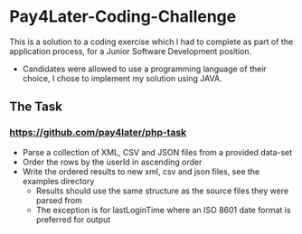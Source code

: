 # Pay4Later-Coding-Challenge
This is a solution to a coding exercise which I had to complete as part of the application process, for a Junior Software Development position.

* Candidates were allowed to use a programming language of their choice, I chose to implement my solution using JAVA.

## The Task 

### https://github.com/pay4later/php-task

* Parse a collection of XML, CSV and JSON files from a provided data-set
* Order the rows by the userId in ascending order
* Write the ordered results to new xml, csv and json files, see the examples directory
  * Results should use the same structure as the source files they were parsed from
  * The exception is for lastLoginTime where an ISO 8601 date format is preferred for output
